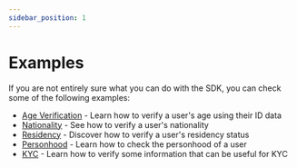 ```yaml
---
sidebar_position: 1
---
```


# Examples

If you are not entirely sure what you can do with the SDK, you can check some of the following examples:

- [Age Verification](./age-verification.md) - Learn how to verify a user's age using their ID data
- [Nationality](./nationality.md) - See how to verify a user's nationality
- [Residency](./residency.md) - Discover how to verify a user's residency status
- [Personhood](./personhood.md) - Learn how to check the personhood of a user
- [KYC](./kyc.md) - Learn how to verify some information that can be useful for KYC
